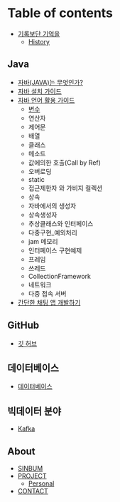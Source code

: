 # Table of contents

* [기록보단 기억을](README.md)
  * [History](History.md)

## Java

* [자바(JAVA)는 무엇인가?](java/WhatIsJava.md) 
* [자바 설치 가이드](java/JavaEnvGuide.md)
* [자바 언어 활용 가이드](java/javaUseGuide.md)
  * [변수](java/useGuide/variable.md)
  * 연산자
  * 제어문
  * 배열
  * 클래스
  * 메소드
  * 값에의한 호출(Call by Ref)
  * 오버로딩
  * static
  * 접근제한자 와 가비지 컬렉션
  * 상속
  * 자바에서의 생성자
  * 상속생성자
  * 추상클래스와 인터페이스
  * 다중구현_예외처리
  * jam 메모리
  * 인터페이스 구현예제
  * 프레임
  * 쓰레드
  * CollectionFramework
  * 네트워크
  * 다중 접속 서버
* [간단한 채팅 앱 개발하기](java/miniProject/chat.md)


## GitHub

* [깃 허브](undefined.md)

## 데이터베이스

* [데이터베이스](undefined-1.md)

## 빅데이터 분야

* [Kafka](bigData/Kafka.md)

## About

* [SINBUM](about/sinbum.md)  
* [PROJECT](about/project.md)
  * [Personal](about/project/personal.md)
* [CONTACT](about/contact.md)
